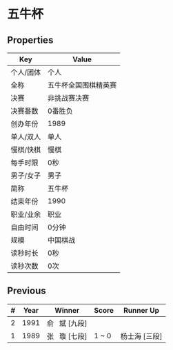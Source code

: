 # 五牛杯

## Properties

| Key | Value |
| --- | ----- |
| 个人/团体 | 个人 |
| 全称 | 五牛杯全国围棋精英赛 |
| 决赛 | 非挑战赛决赛 |
| 决赛番数 | 0番胜负 |
| 创办年份 | 1989 |
| 单人/双人 | 单人 |
| 慢棋/快棋 | 慢棋 |
| 每手时限 | 0秒 |
| 男子/女子 | 男子 |
| 简称 | 五牛杯 |
| 结束年份 | 1990 |
| 职业/业余 | 职业 |
| 自由时间 | 0分钟 |
| 规模 | 中国棋战 |
| 读秒时长 | 0秒 |
| 读秒次数 | 0次 |

## Previous

| # | Year | Winner | Score | Runner Up |
| --- | --- | --- | --- | --- |
| 2 | 1991 | 俞   斌 [九段] |  |  |
| 1 | 1989 | 张   璇 [七段] | 1 ~ 0 | 杨士海 [三段] |

